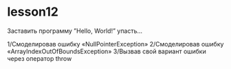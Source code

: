 # lesson12
Заставить программу ”Hello, World!” упасть…

1/Смоделировав ошибку «NullPointerException»
2/Смоделировав ошибку «ArrayIndexOutOfBoundsException»
3/Вызвав свой вариант ошибки через оператор throw
